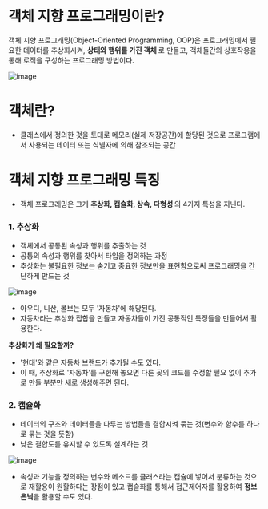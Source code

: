 <h1> 객체 지향 프로그래밍이란? </h1>

객체 지향 프로그래밍(Object-Oriented Programming, OOP)은 프로그래밍에서 필요한 데이터를 추상화시켜, <b> 상태와 행위를 가진 객체 </b> 로 만들고, 객체들간의 상호작용을 통해 로직을 구성하는 프로그래밍 방법이다.

![image](https://user-images.githubusercontent.com/62228401/235428984-c0551b04-bff3-47ad-840e-652f028581c5.png)

<h1> 객체란? </h1>

- 클래스에서 정의한 것을 토대로 메모리(실제 저장공간)에 할당된 것으로 프로그램에서 사용되는 데이터 또는 식별자에 의해 참조되는 공간

<h1> 객체 지향 프로그래밍 특징 </h1>

- 객체 프로그래밍은 크게 <b> 추상화, 캡슐화, 상속, 다형성 </b>의 4가지 특성을 지닌다.

<h3> 1. 추상화 </h3>

- 객체에서 공통된 속성과 행위를 추출하는 것
- 공통의 속성과 행위를 찾아서 타입을 정의하는 과정
- 추상화는 불필요한 정보는 숨기고 중요한 정보만을 표현함으로써 프로그래밍을 간단하게 만드는 것

![image](https://user-images.githubusercontent.com/62228401/235429391-26c4e351-3914-4012-b204-3f63f20800d3.png)

- 아우디, 니산, 볼보는 모두 '자동차'에 해당된다.
- 자동차라는 추상화 집합을 만들고 자동차들이 가진 공통적인 특징들을 만들어서 활용한다.

<b> 추상화가 왜 필요할까? </b>

- '현대'와 같은 자동차 브랜드가 추가될 수도 있다.
- 이 때, 추상화로 '자동차'를 구현해 놓으면 다른 곳의 코드를 수정할 필요 없이 추가로 만들 부분만 새로 생성해주면 된다.

<h3> 2. 캡슐화 </h3>

- 데이터의 구조와 데이터들을 다루는 방법들을 결합시켜 묶는 것(변수와 함수를 하나로 묶는 것을 뜻함)
- 낮은 결합도를 유지할 수 있도록 설계하는 것

![image](https://user-images.githubusercontent.com/62228401/235429633-f6c00d43-9403-4112-9391-626b5939d972.png)

- 속성과 기능을 정의하는 변수와 메소드를 클래스라는 캡슐에 넣어서 분류하는 것으로 재활용이 원활하다는 장점이 있고 캡슐화를 통해서 접근제어자를 활용하여 <b> 정보은닉</b>을 활용할 수도 있다.

